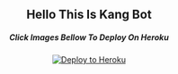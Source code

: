 <h2 align="center">Hello This Is Kang Bot</h2>
<h5 align="center">Click Images Bellow To Deploy On Heroku</h5>
<p align="center"><a href="https://heroku.com/deploy?template=https://github.com/vincreator/KangBot/tree/sql-extended"> <img src="https://telegra.ph/file/3b01c2d749479475d8ea4.png" alt="Deploy to Heroku" /></a></p>
<p align="center">&nbsp;</p>
